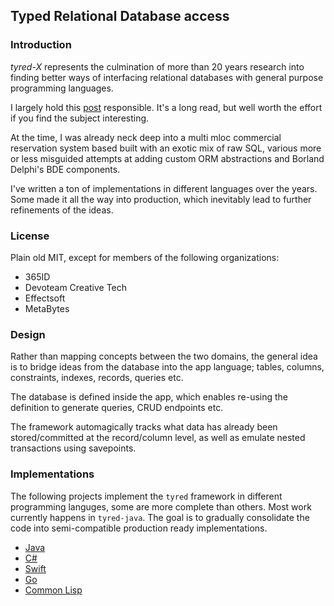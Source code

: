 ## Typed Relational Database access

### Introduction
*tyred-X* represents the culmination of more than 20 years research into finding better ways of interfacing relational databases with general purpose programming languages.

I largely hold this [post](https://web.archive.org/web/20220823105749/http://blogs.tedneward.com/post/the-vietnam-of-computer-science/) responsible. It's a long read, but well worth the effort if you find the subject interesting.

At the time, I was already neck deep into a multi mloc commercial reservation system based built with an exotic mix of raw SQL, various more or less misguided attempts at adding custom ORM abstractions and Borland Delphi's BDE components.

I've written a ton of implementations in different languages over the years. Some made it all the way into production, which inevitably lead to further refinements of the ideas.

### License
Plain old MIT, except for members of the following organizations:

- 365ID
- Devoteam Creative Tech
- Effectsoft
- MetaBytes

### Design
Rather than mapping concepts between the two domains, the general idea is to bridge ideas from the database into the app language; tables, columns, constraints, indexes, records, queries etc.

The database is defined inside the app, which enables re-using the definition to generate queries, CRUD endpoints etc.

The framework automagically tracks what data has already been stored/committed at the record/column level, as well as emulate nested transactions using savepoints.

### Implementations

The following projects implement the `tyred` framework in different programming languges, some are more complete than others. Most work currently happens in `tyred-java`. The goal is to gradually consolidate the code into semi-compatible production ready implementations.

- [Java](https://github.com/codr7/tyred-java)
- [C#](https://github.com/codr7/hostr/tree/main/src/Hostr/DB)
- [Swift](https://github.com/codr7/swisql)
- [Go](https://github.com/codr7/gstraps/tree/main/db)
- [Common Lisp](https://github.com/codr7/cl-redb)